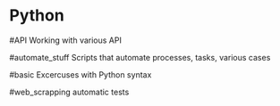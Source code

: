 # Python

#API
	Working with various API
	
#automate_stuff
	Scripts that automate processes, tasks, various cases
	
#basic
	Excercuses with Python syntax

#web_scrapping
	automatic tests